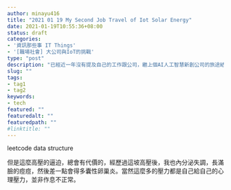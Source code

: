 ```yaml
---
author: minayu416
title: "2021 01 19 My Second Job Travel of Iot Solar Energy"
date: 2021-01-19T10:55:36+08:00
status: draft
categories:
- '資訊那些事 IT Things'
- '[職場社會] 大公司與IoT的挑戰'
type: "post"
description: "已經近一年沒有提及自己的工作跟公司，繼上個AI人工智慧新創公司的旅途結束，我因緣分接受前公司的人資同事的招募進到了現在的公司。既人工智慧後，我又拼著一股傻勁希望能圓夢，起初我在碩士班時，去到美國認識的IoT工程師，和他交流後我也對這領域有興趣，剛畢業苦於無背景跟知識以及沒管道，終於在緣份的安排下，進到了我目前的公司，也剛好正在開發IoT的軟體跟專案，就跟著我一起探索IoT這個很新穎的潮流吧！"
slug: ""
tags:
- tag1
- tag2
keywords:
- tech
featured: ""
featuredalt: ""
featuredpath: ""
#linktitle: ""
---
```


<!--more-->

leetcode
data structure

但是這麼高壓的逼迫，總會有代價的，經歷過這坡高壓後，我也內分泌失調，長滿臉的痘痘，然後差一點會得多囊性卵巢炎。當然這麼多的壓力都是自己給自己的心理壓力，並非作息不正常。